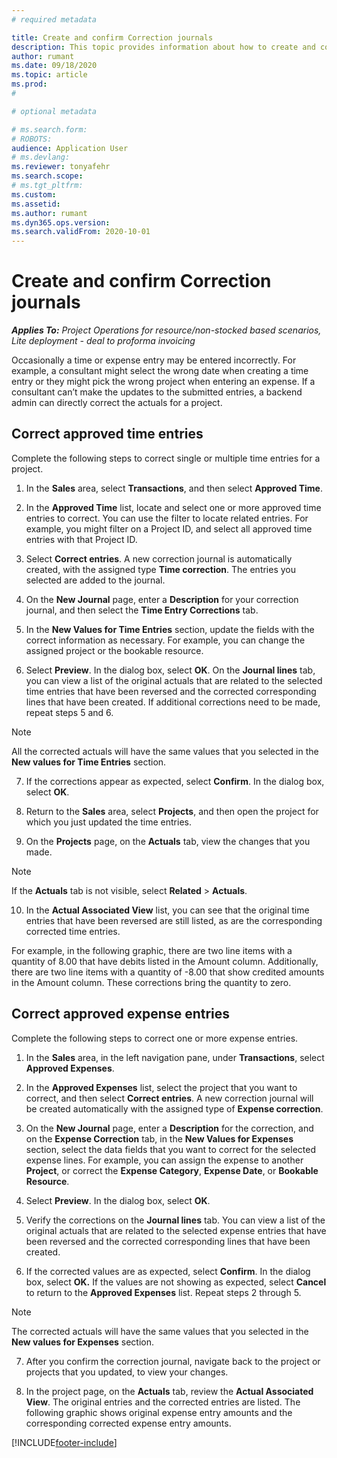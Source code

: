 ```yaml
---
# required metadata

title: Create and confirm Correction journals
description: This topic provides information about how to create and confirm a correction journal.
author: rumant
ms.date: 09/18/2020
ms.topic: article
ms.prod: 
#

# optional metadata

# ms.search.form: 
# ROBOTS: 
audience: Application User
# ms.devlang: 
ms.reviewer: tonyafehr
ms.search.scope: 
# ms.tgt_pltfrm: 
ms.custom: 
ms.assetid: 
ms.author: rumant
ms.dyn365.ops.version: 
ms.search.validFrom: 2020-10-01
---
```


# Create and confirm Correction journals

_**Applies To:** Project Operations for resource/non-stocked based scenarios, Lite deployment - deal to proforma invoicing_

Occasionally a time or expense entry may be entered incorrectly. For example, a consultant might select the wrong date when creating a time entry or they might pick the wrong project when entering an expense. If a consultant can’t make the updates to the submitted entries, a backend admin can directly correct the actuals for a project.

## Correct approved time entries     

Complete the following steps to correct single or multiple time entries for a project.

1. In the **Sales** area, select **Transactions**, and then select **Approved Time**. 

2. In the **Approved Time** list, locate and select one or more approved time entries to correct. You can use the filter to locate related entries. For example, you might filter on a Project ID, and select all approved time entries with that Project ID.

3. Select **Correct entries**. A new correction journal is automatically created, with the assigned type **Time correction**. The entries you selected are added to the journal. 

4. On the **New Journal** page, enter a **Description** for your correction journal, and then select the **Time Entry Corrections** tab.  

5. In the **New Values for Time Entries** section, update the fields with the correct information as necessary. For example, you can change the assigned project or the bookable resource.

6. Select **Preview**. In the dialog box, select **OK**. On the **Journal lines** tab, you can view a list of the original actuals that are related to the selected time entries that have been reversed and the corrected corresponding lines that have been created. If additional corrections need to be made, repeat steps 5 and 6. 

> [!NOTE]
> All the corrected actuals will have the same values that you selected in the **New values for Time Entries** section.

7. If the corrections appear as expected, select **Confirm**. In the dialog box, select **OK**.

8. Return to the **Sales** area, select **Projects**, and then open the project for which you just updated the time entries. 

9. On the **Projects** page, on the **Actuals** tab, view the changes that you made. 

> [!NOTE]
> If the **Actuals** tab is not visible, select **Related** > **Actuals**.  

10. In the **Actual Associated View** list, you can see that the original time entries that have been reversed are still listed, as are the corresponding corrected time entries. 

For example, in the following graphic, there are two line items with a quantity of 8.00 that have debits listed in the Amount column. Additionally, there are two line items with a quantity of -8.00 that show credited amounts in the Amount column. These corrections bring the quantity to zero.

 
## Correct approved expense entries

Complete the following steps to correct one or more expense entries. 

1. In the **Sales** area, in the left navigation pane, under **Transactions**, select **Approved Expenses**.

2. In the **Approved Expenses** list, select the project that you want to correct, and then select **Correct entries**. A new correction journal will be created automatically with the assigned type of **Expense correction**. 

3. On the **New Journal** page, enter a **Description** for the correction, and on the **Expense Correction** tab, in the **New Values for Expenses** section, select the data fields that you want to correct for the selected expense lines. For example, you can assign the expense to another **Project**, or correct the **Expense Category**, **Expense Date**, or **Bookable Resource**.

4. Select **Preview**. In the dialog box, select **OK**. 

5. Verify the corrections on the **Journal lines** tab. You can view a list of the original actuals that are related to the selected expense entries that have been reversed and the corrected corresponding lines that have been created.

6. If the corrected values are as expected, select **Confirm**. In the dialog box, select **OK.** If the values are not showing as expected, select **Cancel** to return to the **Approved Expenses** list. Repeat steps 2 through 5. 

> [!NOTE]
> The corrected actuals will have the same values that you selected in the **New values for Expenses** section.

7. After you confirm the correction journal, navigate back to the project or projects that you updated, to view your changes.  

8. In the project page, on the **Actuals** tab, review the **Actual Associated View**. The original entries and the corrected entries are listed. The following graphic shows original expense entry amounts and the corresponding corrected expense entry amounts. 




[!INCLUDE[footer-include](../includes/footer-banner.md)]
